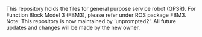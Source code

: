 This repository holds the files for general purpose service robot (GPSR). For Function Block Model 3 (FBM3), please refer under ROS package FBM3.
Note: This repository is now maintained by 'unprompted2'. All future updates and changes will be made by the new owner.
